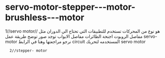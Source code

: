 # servo-motor-stepper---motor-brushless---motor
 1//servo motor//
   هو نوع من المحركات تستخدم للتطبيقات  التي تحتاج الي الدوران     مثل  مفاصل الروبوت   اجنحة الطائرات  مفاصل  الابواب 
      توجد  صور توضح  طريقة عمل   servo-motor   نرجو  مراجعتها     وهنا   في   الرابط circuit    المستخدمه لتحريك servo motor  
      
      
      2//stepper- motor

